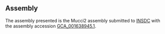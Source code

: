 

Assembly
--------

The assembly presented is the Mucci2 assembly submitted to
[INSDC](http://www.insdc.org) with the assembly accession
[GCA\_001638945.1](http://www.ebi.ac.uk/ena/data/view/GCA_001638945.1).
